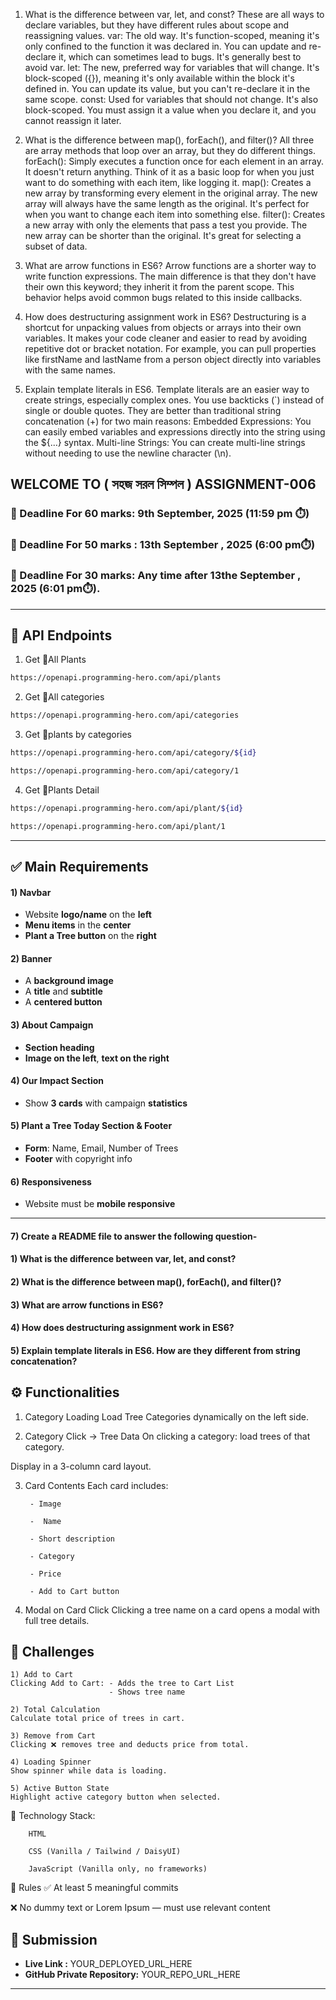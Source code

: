 1. What is the difference between var, let, and const?
	These are all ways to declare variables, but they have different rules about scope and reassigning values.
	var: The old way. It's function-scoped, meaning it's only confined to the function it was declared in. You can update and re-declare it, which can sometimes lead to bugs. It's generally best to avoid var.
	let: The new, preferred way for variables that will change. It's block-scoped ({}), meaning it's only available within the block it's defined in. You can update its value, but you can't re-declare it in the same scope.
	const: Used for variables that should not change. It's also block-scoped. You must assign it a value when you declare it, and you cannot reassign it later.

2. What is the difference between map(), forEach(), and filter()?
	All three are array methods that loop over an array, but they do different things.
	forEach(): Simply executes a function once for each element in an array. It doesn't return anything. Think of it as a basic loop for when you just want to do something with each item, like logging it.
	map(): Creates a new array by transforming every element in the original array. The new array will always have the same length as the original. It's perfect for when you want to change each item into something else.
	filter(): Creates a new array with only the elements that pass a test you provide. The new array can be shorter than the original. It's great for selecting a subset of data.

3. What are arrow functions in ES6?
	Arrow functions are a shorter way to write function expressions. The main difference is that they don't have their own this keyword; they inherit it from the parent scope. This behavior helps avoid common bugs 		related to this inside callbacks.

4. How does destructuring assignment work in ES6?
	Destructuring is a shortcut for unpacking values from objects or arrays into their own variables. It makes your code cleaner and easier to read by avoiding repetitive dot or bracket notation. For example, you can pull 	properties like firstName and lastName from a person object directly into variables with the same names.

5. Explain template literals in ES6.
	Template literals are an easier way to create strings, especially complex ones. You use backticks (`) instead of single or double quotes.
	They are better than traditional string concatenation (+) for two main reasons:
	Embedded Expressions: You can easily embed variables and expressions directly into the string using the ${...} syntax.
	Multi-line Strings: You can create multi-line strings without needing to use the newline character (\n).




## WELCOME TO ( সহজ সরল সিম্পল ) ASSIGNMENT-006

### 📅 Deadline For 60 marks: 9th September, 2025 (11:59 pm ⏱️)

### 📅 Deadline For 50 marks : 13th September , 2025 (6:00 pm⏱️)

### 📅 Deadline For 30 marks: Any time after 13the September , 2025 (6:01 pm⏱️).

---
🌴 API Endpoints
---
1. Get 🌴All Plants
```bash
https://openapi.programming-hero.com/api/plants
```

2. Get 🌴All categories <br/>
```bash
https://openapi.programming-hero.com/api/categories
```


3. Get 🌴plants by categories <br/>
```bash
https://openapi.programming-hero.com/api/category/${id}
```

```bash
https://openapi.programming-hero.com/api/category/1
```

4. Get 🌴Plants Detail <br/>

```bash
https://openapi.programming-hero.com/api/plant/${id}
```

```bash
https://openapi.programming-hero.com/api/plant/1
```
---




## ✅ Main Requirements 

#### 1) Navbar

- Website **logo/name** on the **left**  
- **Menu items** in the **center** 
- **Plant a Tree button** on the **right** 

#### 2) Banner 
- A **background image**  
- A **title** and **subtitle**  
- A **centered button**  

#### 3) About Campaign
- **Section heading**  
- **Image on the left**, **text on the right**  

#### 4) Our Impact Section 
- Show **3 cards** with campaign **statistics**  

#### 5) Plant a Tree Today Section & Footer
- **Form**: Name, Email, Number of Trees  
- **Footer** with copyright info 

#### 6) Responsiveness 
- Website must be **mobile responsive**  

---
#### 7) Create a README file to answer the following question-


#### 1) What is the difference between var, let, and const?

#### 2) What is the difference between map(), forEach(), and filter()? 

#### 3) What are arrow functions in ES6?

#### 4) How does destructuring assignment work in ES6?

#### 5) Explain template literals in ES6. How are they different from string concatenation?

## ⚙️ Functionalities 

1) Category Loading 
Load Tree Categories dynamically on the left side.

2) Category Click → Tree Data 
On clicking a category: load trees of that category.

Display in a 3-column card layout.

3) Card Contents 
 Each card includes:

        - Image

        -  Name

        - Short description

        - Category

        - Price

        - Add to Cart button

4) Modal on Card Click 
Clicking a tree name on a card opens a modal with full tree details.


##  🧪 Challenges 


    1) Add to Cart 
    Clicking Add to Cart: - Adds the tree to Cart List
                          - Shows tree name 

    2) Total Calculation 
    Calculate total price of trees in cart.

    3) Remove from Cart 
    Clicking ❌ removes tree and deducts price from total.

    4) Loading Spinner
    Show spinner while data is loading.

    5) Active Button State 
    Highlight active category button when selected.



🧰 Technology Stack:
        
        HTML

        CSS (Vanilla / Tailwind / DaisyUI)

        JavaScript (Vanilla only, no frameworks)

📌 Rules
✅ At least 5 meaningful commits

❌ No dummy text or Lorem Ipsum — must use relevant content





## 🔗 Submission
- **Live Link :** YOUR_DEPLOYED_URL_HERE  
- **GitHub Private Repository:** YOUR_REPO_URL_HERE  

---
